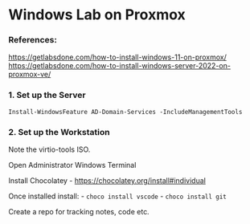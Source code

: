 # Windows Lab on Proxmox

### References:
https://getlabsdone.com/how-to-install-windows-11-on-proxmox/
https://getlabsdone.com/how-to-install-windows-server-2022-on-proxmox-ve/

### 1. Set up the Server

```
Install-WindowsFeature AD-Domain-Services -IncludeManagementTools
```

### 2. Set up the Workstation

Note the virtio-tools ISO.

Open Administrator Windows Terminal

Install Chocolatey - https://chocolatey.org/install#individual

Once installed install:
    - `choco install vscode`
    - `choco install git`

Create a repo for tracking notes, code etc.

